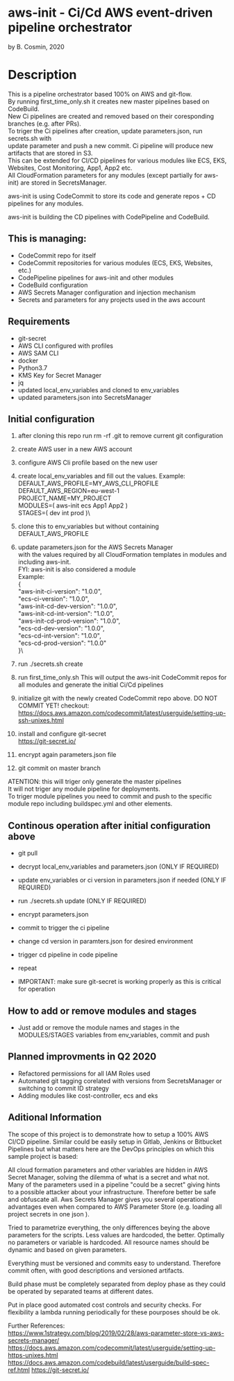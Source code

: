 # aws-init - Ci/Cd AWS event-driven pipeline orchestrator
by B. Cosmin, 2020

# Description
This is a pipeline orchestrator based 100% on AWS and git-flow. \
By running first_time_only.sh it creates new master pipelines based on CodeBuild. \
New Ci pipelines are created and removed based on their coresponding branches (e.g. after PRs). \
To triger the Ci pipelines after creation, update parameters.json, run secrets.sh with \
update parameter and push a new commit. Ci pipeline will produce new artifacts that are stored in S3. \
This can be extended for CI/CD pipelines for various modules like ECS, EKS, Websites, Cost Monitoring, App1, App2 etc. \
All CloudFormation parameters for any modules (except partially for aws-init) are stored in SecretsManager.

aws-init is using CodeCommit to store its code and generate repos + CD pipelines for any modules.

aws-init is building the CD pipelines with CodePipeline and CodeBuild.

## This is managing:
* CodeCommit repo for itself
* CodeCommit repositories for various modules (ECS, EKS, Websites, etc.)
* CodePipeline pipelines for aws-init and other modules
* CodeBuild configuration
* AWS Secrets Manager configuration and injection mechanism
* Secrets and parameters for any projects used in the aws account

## Requirements
* git-secret
* AWS CLI configured with profiles
* AWS SAM CLI
* docker
* Python3.7
* KMS Key for Secret Manager
* jq
* updated local_env_variables and cloned to env_variables
* updated parameters.json into SecretsManager

## Initial configuration
1. after cloning this repo run rm -rf .git to remove current git configuration

2. create AWS user in a new AWS account

3. configure AWS Cli profile based on the new user

4. create local_env_variables and fill out the values.
Example:\
DEFAULT_AWS_PROFILE=MY_AWS_CLI_PROFILE\
DEFAULT_AWS_REGION=eu-west-1\
PROJECT_NAME=MY_PROJECT\
MODULES=( aws-init ecs App1 App2 )\
STAGES=( dev int prod )\

5. clone this to env_variables but without containing DEFAULT_AWS_PROFILE

6. update parameters.json for the AWS Secrets Manager\
with the values required by all CloudFormation templates in modules and including aws-init.\
FYI: aws-init is also considered a module\
Example:\
{\
  "aws-init-ci-version": "1.0.0",\
  "ecs-ci-version": "1.0.0",\
  "aws-init-cd-dev-version": "1.0.0",\
  "aws-init-cd-int-version": "1.0.0",\
  "aws-init-cd-prod-version": "1.0.0",\
  "ecs-cd-dev-version": "1.0.0",\
  "ecs-cd-int-version": "1.0.0",\
  "ecs-cd-prod-version": "1.0.0"\
}\

7. run ./secrets.sh create

8. run first_time_only.sh
This will output the aws-init CodeCommit repos for all modules and generate the initial Ci/Cd pipelines

9. initialize git with the newly created CodeCommit repo above. DO NOT COMMIT YET!
checkout: https://docs.aws.amazon.com/codecommit/latest/userguide/setting-up-ssh-unixes.html

10. install and configure git-secret\
https://git-secret.io/

11. encrypt again parameters.json file

12. git commit on master branch

ATENTION: this will triger only generate the master pipelines\
It will not triger any module pipeline for deployments.\
To triger module pipelines you need to commit and push to the specific module repo including buildspec.yml and other elements.


## Continous operation after initial configuration above
* git pull
* decrypt local_env_variables and parameters.json (ONLY IF REQUIRED)
* update env_variables or ci version in parameters.json if needed (ONLY IF REQUIRED)
* run ./secrets.sh update (ONLY IF REQUIRED)
* encrypt parameters.json
* commit to trigger the ci pipeline
* change cd version in paramters.json for desired environment
* trigger cd pipeline in code pipeline
* repeat

* IMPORTANT: make sure git-secret is working properly as this is critical for operation

## How to add or remove modules and stages
* Just add or remove the module names and stages in the MODULES/STAGES variables from env_variables,
commit and push

## Planned improvments in Q2 2020
* Refactored permissions for all IAM Roles used
* Automated git tagging corelated with versions from SecretsManager
or switching to commit ID strategy
* Adding modules like cost-controller, ecs and eks

## Aditional Information
The scope of this project is to demonstrate how to setup a 100% AWS CI/CD pipeline.
Similar could be easily setup in Gitlab, Jenkins or Bitbucket Pipelines but what matters here 
are the DevOps principles on which this sample project is based:

All cloud formation parameters and other variables are hidden in AWS Secret Manager, 
solving the dilemma of what is a secret and what not. 
Many of the parameters used in a pipeline "could be a secret" giving hints to 
a possible attacker about your infrastructure. Therefore better be safe and obfuscate all.
Aws Secrets Manager gives you several operational advantages even when compared to 
AWS Parameter Store (e.g. loading all project secrets in one json ).

Tried to parametrize everything, the only differences beying the above parameters for the 
scripts. Less values are hardcoded, the better. Optimally no parameters or variable is hardcoded.
All resource names should be dynamic and based on given parameters.

Everything must be versioned and commits easy to understand. Therefore commit often, with good descriptions and versioned artifacts.

Build phase must be completely separated from deploy phase as they could be operated by separated teams at different dates.

Put in place good automated cost controls and security checks. 
For flexibility a lambda running periodically for these pourposes should be ok.

Further References:\
https://www.1strategy.com/blog/2019/02/28/aws-parameter-store-vs-aws-secrets-manager/
https://docs.aws.amazon.com/codecommit/latest/userguide/setting-up-https-unixes.html
https://docs.aws.amazon.com/codebuild/latest/userguide/build-spec-ref.html
https://git-secret.io/